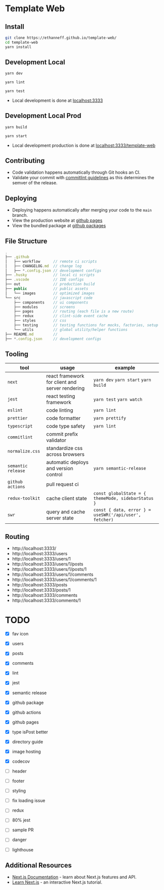# Template Web

## Install

```sh
git clone https://ethanneff.github.io/template-web/
cd template-web
yarn install
```

## Development Local

```sh
yarn dev
```

```sh
yarn lint
```

```sh
yarn test
```

- Local development is done at [localhost:3333](http://localhost:3333)

## Development Local Prod

```sh
yarn build
```

```sh
yarn start
```

- Local development production is done at [localhost:3333/template-web](http://localhost:3333/template-web)

## Contributing

- Code validation happens automatically through Git hooks an CI.
- Validate your commit with [commitlint guidelines](https://github.com/semantic-release/semantic-release#commit-message-format) as this determines the semver of the release.

## Deploying

- Deploying happens automatically after merging your code to the `main` branch.
- View the production website at [github pages](https://ethanneff.github.io/template-web)
- View the bundled package at [github packages](https://github.com/ethanneff/template-web/packages/840620)

## File Structure

```ts
.
├── .github
│   ├── workflow      // remote ci scripts
│   ├── CHANGELOG.md  // change log
│   ├── *.config.json // development configs
├── .husky            // local ci scripts
├── .vscode           // IDE configs
├── out               // production build
├── public            // public assets
│   └── images        // optimized images
└── src               // javascript code
    ├── components    // ui components
    ├── modules       // screens
    ├── pages         // routing (each file is a new route)
    ├── redux         // clint-side event cache
    ├── styles        // css
    ├── testing       // testing functions for mocks, factories, setup
    └── utils         // global utility/helper functions
├── README.md         //
├── *.config.json     // development configs
```

## Tooling

| tool               | usage                                           | example                                                |
| ------------------ | ----------------------------------------------- | ------------------------------------------------------ |
| `next`             | react framework for client and server rendering | `yarn dev` `yarn start` `yarn build`                   |
| `jest`             | react testing framework                         | `yarn test` `yarn watch`                               |
| `eslint`           | code linting                                    | `yarn lint`                                            |
| `prettier`         | code formatter                                  | `yarn prettify`                                        |
| `typescript`       | code type safety                                | `yarn lint`                                            |
| `commitlint`       | commit prefix validator                         |                                                        |
| `normalize.css`    | standardize css across browsers                 |                                                        |
| `semantic release` | automatic deploys and version control           | `yarn semantic-release`                                |
| `github actions`   | pull request ci                                 |                                                        |
| `redux-toolkit`    | cache client state                              | `const globalState = { themeMode, sidebarStatus }`     |
| `swr`              | query and cache server state                    | `const { data, error } = useSWR('/api/user', fetcher)` |

## Routing

- http://localhost:3333/
- http://localhost:3333/users
- http://localhost:3333/users/1
- http://localhost:3333/users/1/posts
- http://localhost:3333/users/1/posts/1
- http://localhost:3333/users/1/comments
- http://localhost:3333/users/1/comments/1
- http://localhost:3333/posts
- http://localhost:3333/posts/1
- http://localhost:3333/comments
- http://localhost:3333/comments/1

# TODO

- [x] fav icon
- [x] users
- [x] posts
- [x] comments

- [x] lint
- [x] jest
- [x] semantic release
- [x] github package
- [x] github actions
- [x] github pages
- [x] type isPost better

- [x] directory guide
- [x] image hosting
- [x] codecov

- [ ] header
- [ ] footer
- [ ] styling
- [ ] fix loading issue
- [ ] redux
- [ ] 80% jest
- [ ] sample PR

- [ ] danger
- [ ] lighthouse

## Additional Resources

- [Next.js Documentation](https://nextjs.org/docs) - learn about Next.js features and API.
- [Learn Next.js](https://nextjs.org/learn) - an interactive Next.js tutorial.
